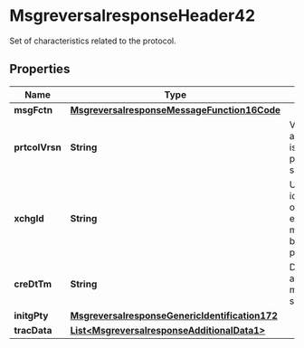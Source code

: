 

# MsgreversalresponseHeader42

Set of characteristics related to the protocol.
## Properties

Name | Type | Description | Notes
------------ | ------------- | ------------- | -------------
**msgFctn** | [**MsgreversalresponseMessageFunction16Code**](MsgreversalresponseMessageFunction16Code.md) |  |  [optional]
**prtcolVrsn** | **String** | Version of the acquirer to issuer protocol specifications. |  [optional]
**xchgId** | **String** | Unique identification of an exchange of messages between two parties. |  [optional]
**creDtTm** | **String** | Date and time at which the message was sent. |  [optional]
**initgPty** | [**MsgreversalresponseGenericIdentification172**](MsgreversalresponseGenericIdentification172.md) |  |  [optional]
**tracData** | [**List&lt;MsgreversalresponseAdditionalData1&gt;**](MsgreversalresponseAdditionalData1.md) |  |  [optional]



